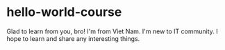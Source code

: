 # hello-world-course
Glad to learn from you, bro!
I'm from Viet Nam. I'm new to IT community. I hope to learn and share any interesting things.
